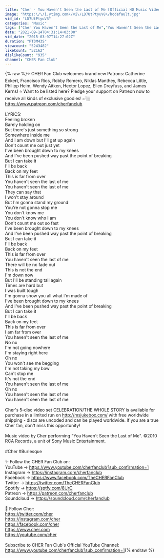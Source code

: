 ```yaml
---
title: "Cher - You Haven't Seen the Last of Me [Official HD Music Video] | 'Burlesque' Soundtrack"
image: "https:\/\/i.ytimg.com\/vi\/LD7UtPtyuV8\/hqdefault.jpg"
vid_id: "LD7UtPtyuV8"
categories: "Music"
tags: ["Cher You Haven't Seen the Last of Me","You Haven't Seen the Last of Me Cher","Cher Burlesque"]
date: "2021-09-14T04:31:14+03:00"
vid_date: "2015-03-07T14:27:02Z"
duration: "PT3M43S"
viewcount: "5243482"
likeCount: "52162"
dislikeCount: "935"
channel: "CHER Fan Club"
---
```

{% raw %}⭐ CHER Fan Club welcomes brand new Patrons: Catherine Eckert, Francisco Rios, Robby Romero, Niklas Manthey, Rebecca Little, Philipp Heim, Wendy Aitken, Hector Lopez, Ellen Dreyfuss, and James Kerns! ⭐ Want to be listed here? Pledge your support on Patreon now to receive all kinds of exclusive goodies! 👉🏼 <a rel="nofollow" target="blank" href="https://www.patreon.com/cherfanclub">https://www.patreon.com/cherfanclub</a><br /><br />LYRICS:<br />Feeling broken<br />Barely holding on<br />But there's just something so strong<br />Somewhere inside me<br />And I am down but I'll get up again<br />Don't count me out just yet<br />I've been brought down to my knees<br />And I've been pushed way past the point of breaking<br />But I can take it<br />I'll be back<br />Back on my feet<br />This is far from over<br />You haven't seen the last of me<br />You haven't seen the last of me<br />They can say that<br />I won't stay around<br />But I'm gonna stand my ground<br />You're not gonna stop me<br />You don't know me<br />You don't know who I am<br />Don't count me out so fast<br />I've been brought down to my knees<br />And I've been pushed way past the point of breaking<br />But I can take it<br />I'll be back<br />Back on my feet<br />This is far from over<br />You haven't seen the last of me<br />There will be no fade out<br />This is not the end<br />I'm down now<br />But I'll be standing tall again<br />Times are hard but<br />I was built tough<br />I'm gonna show you all what I'm made of<br />I've been brought down to my knees<br />And I've been pushed way past the point of breaking<br />But I can take it<br />I'll be back<br />Back on my feet<br />This is far from over<br />I am far from over<br />You haven't seen the last of me<br />No no<br />I'm not going nowhere<br />I'm staying right here<br />Oh no<br />You won't see me begging<br />I'm not taking my bow<br />Can't stop me<br />It's not the end<br />You haven't seen the last of me<br />Oh no<br />You haven't seen the last of me<br />You haven't seen the last of me<br /><br />Cher's 5-disc video set CELEBRATION/THE WHOLE STORY is available for purchase in a limited run on <a rel="nofollow" target="blank" href="http://msjukebox.com/">http://msjukebox.com/</a> with free worldwide shipping - discs are uncoded and can be played worldwide. If you are a true Cher fan, don't miss this opportunity!<br /><br />Music video by Cher performing &quot;You Haven't Seen the Last of Me&quot;. ©2010 RCA Records, a unit of Sony Music Entertainment.<br /><br />#Cher #Burlesque<br /><br />✨ Follow the CHER Fan Club on:<br />YouTube → <a rel="nofollow" target="blank" href="https://www.youtube.com/cherfanclub?sub_confirmation=1">https://www.youtube.com/cherfanclub?sub_confirmation=1</a><br />Instagram → <a rel="nofollow" target="blank" href="https://instagram.com/cherfanclub">https://instagram.com/cherfanclub</a><br />Facebook → <a rel="nofollow" target="blank" href="https://www.facebook.com/TheCHERFanClub">https://www.facebook.com/TheCHERFanClub</a><br />Twitter → <a rel="nofollow" target="blank" href="https://twitter.com/TheCHERFanClub">https://twitter.com/TheCHERFanClub</a><br />Spotify → <a rel="nofollow" target="blank" href="https://sptfy.com/8UrC">https://sptfy.com/8UrC</a><br />Patreon → <a rel="nofollow" target="blank" href="https://patreon.com/cherfanclub">https://patreon.com/cherfanclub</a><br />Soundcloud → <a rel="nofollow" target="blank" href="https://soundcloud.com/cherfanclub">https://soundcloud.com/cherfanclub</a><br /><br />💃 Follow Cher:<br /><a rel="nofollow" target="blank" href="https://twitter.com/cher">https://twitter.com/cher</a><br /><a rel="nofollow" target="blank" href="https://instagram.com/cher">https://instagram.com/cher</a><br /><a rel="nofollow" target="blank" href="https://facebook.com/cher">https://facebook.com/cher</a><br /><a rel="nofollow" target="blank" href="https://www.cher.com">https://www.cher.com</a><br /><a rel="nofollow" target="blank" href="https://youtube.com/cher">https://youtube.com/cher</a><br /><br />Subscribe to CHER Fan Club's Official YouTube Channel: <a rel="nofollow" target="blank" href="https://www.youtube.com/cherfanclub?sub_confirmation=1">https://www.youtube.com/cherfanclub?sub_confirmation=1</a>{% endraw %}
